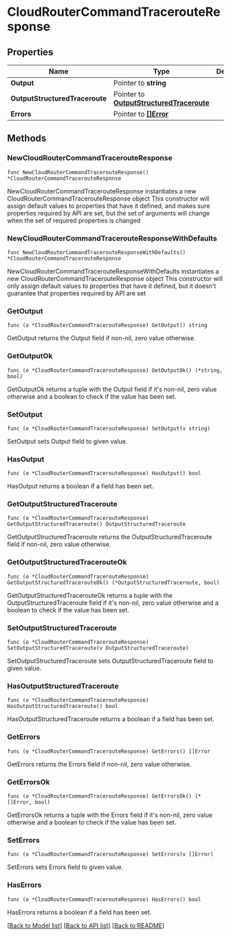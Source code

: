 # CloudRouterCommandTracerouteResponse

## Properties

Name | Type | Description | Notes
------------ | ------------- | ------------- | -------------
**Output** | Pointer to **string** |  | [optional] 
**OutputStructuredTraceroute** | Pointer to [**OutputStructuredTraceroute**](OutputStructuredTraceroute.md) |  | [optional] 
**Errors** | Pointer to [**[]Error**](Error.md) |  | [optional] 

## Methods

### NewCloudRouterCommandTracerouteResponse

`func NewCloudRouterCommandTracerouteResponse() *CloudRouterCommandTracerouteResponse`

NewCloudRouterCommandTracerouteResponse instantiates a new CloudRouterCommandTracerouteResponse object
This constructor will assign default values to properties that have it defined,
and makes sure properties required by API are set, but the set of arguments
will change when the set of required properties is changed

### NewCloudRouterCommandTracerouteResponseWithDefaults

`func NewCloudRouterCommandTracerouteResponseWithDefaults() *CloudRouterCommandTracerouteResponse`

NewCloudRouterCommandTracerouteResponseWithDefaults instantiates a new CloudRouterCommandTracerouteResponse object
This constructor will only assign default values to properties that have it defined,
but it doesn't guarantee that properties required by API are set

### GetOutput

`func (o *CloudRouterCommandTracerouteResponse) GetOutput() string`

GetOutput returns the Output field if non-nil, zero value otherwise.

### GetOutputOk

`func (o *CloudRouterCommandTracerouteResponse) GetOutputOk() (*string, bool)`

GetOutputOk returns a tuple with the Output field if it's non-nil, zero value otherwise
and a boolean to check if the value has been set.

### SetOutput

`func (o *CloudRouterCommandTracerouteResponse) SetOutput(v string)`

SetOutput sets Output field to given value.

### HasOutput

`func (o *CloudRouterCommandTracerouteResponse) HasOutput() bool`

HasOutput returns a boolean if a field has been set.

### GetOutputStructuredTraceroute

`func (o *CloudRouterCommandTracerouteResponse) GetOutputStructuredTraceroute() OutputStructuredTraceroute`

GetOutputStructuredTraceroute returns the OutputStructuredTraceroute field if non-nil, zero value otherwise.

### GetOutputStructuredTracerouteOk

`func (o *CloudRouterCommandTracerouteResponse) GetOutputStructuredTracerouteOk() (*OutputStructuredTraceroute, bool)`

GetOutputStructuredTracerouteOk returns a tuple with the OutputStructuredTraceroute field if it's non-nil, zero value otherwise
and a boolean to check if the value has been set.

### SetOutputStructuredTraceroute

`func (o *CloudRouterCommandTracerouteResponse) SetOutputStructuredTraceroute(v OutputStructuredTraceroute)`

SetOutputStructuredTraceroute sets OutputStructuredTraceroute field to given value.

### HasOutputStructuredTraceroute

`func (o *CloudRouterCommandTracerouteResponse) HasOutputStructuredTraceroute() bool`

HasOutputStructuredTraceroute returns a boolean if a field has been set.

### GetErrors

`func (o *CloudRouterCommandTracerouteResponse) GetErrors() []Error`

GetErrors returns the Errors field if non-nil, zero value otherwise.

### GetErrorsOk

`func (o *CloudRouterCommandTracerouteResponse) GetErrorsOk() (*[]Error, bool)`

GetErrorsOk returns a tuple with the Errors field if it's non-nil, zero value otherwise
and a boolean to check if the value has been set.

### SetErrors

`func (o *CloudRouterCommandTracerouteResponse) SetErrors(v []Error)`

SetErrors sets Errors field to given value.

### HasErrors

`func (o *CloudRouterCommandTracerouteResponse) HasErrors() bool`

HasErrors returns a boolean if a field has been set.


[[Back to Model list]](../README.md#documentation-for-models) [[Back to API list]](../README.md#documentation-for-api-endpoints) [[Back to README]](../README.md)


